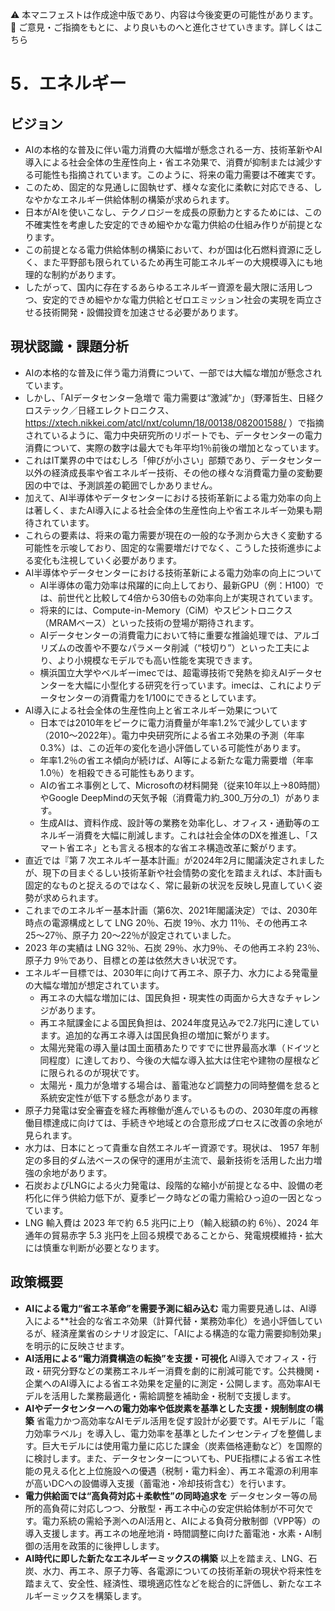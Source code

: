 ⚠️ 本マニフェストは作成途中版であり、内容は今後変更の可能性があります。
💬 ご意見・ご指摘をもとに、より良いものへと進化させていきます。詳しくはこちら

# 5．エネルギー

## ビジョン

*   AIの本格的な普及に伴い電力消費の大幅増が懸念される一方、技術革新やAI導入による社会全体の生産性向上・省エネ効果で、消費が抑制または減少する可能性も指摘されています。このように、将来の電力需要は不確実です。
*   このため、固定的な見通しに固執せず、様々な変化に柔軟に対応できる、しなやかなエネルギー供給体制の構築が求められます。
*   日本がAIを使いこなし、テクノロジーを成長の原動力とするためには、この不確実性を考慮した安定的できめ細やかな電力供給の仕組み作りが前提となります。
*   この前提となる電力供給体制の構築において、わが国は化石燃料資源に乏しく、また平野部も限られているため再生可能エネルギーの大規模導入にも地理的な制約があります。
*   したがって、国内に存在するあらゆるエネルギー資源を最大限に活用しつつ、安定的できめ細やかな電力供給とゼロエミッション社会の実現を両立させる技術開発・設備投資を加速させる必要があります。

## 現状認識・課題分析

*   AIの本格的な普及に伴う電力消費について、一部では大幅な増加が懸念されています。
*   しかし、「AIデータセンター急増で 電力需要は“激減”か」（野澤哲生、日経クロステック／日経エレクトロニクス、 https://xtech.nikkei.com/atcl/nxt/column/18/00138/082001588/ ）で指摘されているように、電力中央研究所のリポートでも、データセンターの電力消費について、実際の数字は最大でも年平均1％前後の増加となっています。
*   これはIT業界の中ではむしろ「伸びが小さい」部類であり、データセンター以外の経済成長率や省エネルギー技術、その他の様々な消費電力量の変動要因の中では、予測誤差の範囲でしかありません。
*   加えて、AI半導体やデータセンターにおける技術革新による電力効率の向上は著しく、またAI導入による社会全体の生産性向上や省エネルギー効果も期待されています。
*   これらの要素は、将来の電力需要が現在の一般的な予測から大きく変動する可能性を示唆しており、固定的な需要増だけでなく、こうした技術進歩による変化も注視していく必要があります。
*   AI半導体やデータセンターにおける技術革新による電力効率の向上について
    *   AI半導体の電力効率は飛躍的に向上しており、最新GPU（例：H100）では、前世代と比較して4倍から30倍もの効率向上が実現されています。
    *   将来的には、Compute-in-Memory（CiM）やスピントロニクス（MRAMベース）といった技術の登場が期待されます。
    *   AIデータセンターの消費電力において特に重要な推論処理では、アルゴリズムの改善や不要なパラメータ削減（“枝切り”）といった工夫により、より小規模なモデルでも高い性能を実現できます。
    *   横浜国立大学やベルギーimecでは、超電導技術で発熱を抑えAIデータセンターを大幅に小型化する研究を行っています。imecは、これによりデータセンターの消費電力を1/100にできるとしています。
*   AI導入による社会全体の生産性向上と省エネルギー効果について
    *   日本では2010年をピークに電力消費量が年率1.2%で減少しています（2010〜2022年）。電力中央研究所による省エネ効果の予測（年率0.3%）は、この近年の変化を過小評価している可能性があります。
    *   年率1.2％の省エネ傾向が続けば、AI等による新たな電力需要増（年率1.0％）を相殺できる可能性もあります。
    *   AIの省エネ事例として、Microsoftの材料開発（従来10年以上→80時間）やGoogle DeepMindの天気予報（消費電力約_300_万分の_1）があります。
    *   生成AIは、資料作成、設計等の業務を効率化し、オフィス・通勤等のエネルギー消費を大幅に削減します。これは社会全体のDXを推進し、「スマート省エネ」とも言える根本的な省エネ構造改革に繋がります。
*   直近では『第 7 次エネルギー基本計画』が2024年2月に閣議決定されましたが、現下の目まぐるしい技術革新や社会情勢の変化を踏まえれば、本計画も固定的なものと捉えるのではなく、常に最新の状況を反映し見直していく姿勢が求められます。
*   これまでのエネルギー基本計画（第6次、2021年閣議決定）では、2030年時点の電源構成として LNG 20％、石炭 19％、水力 11％、その他再エネ 25〜27％、原子力 20〜22％が設定されていました。
*   2023 年の実績は LNG 32％、石炭 29％、水力9％、その他再エネ約 23％、原子力 9％であり、目標との差は依然大きい状況です。
*   エネルギー目標では、2030年に向けて再エネ、原子力、水力による発電量の大幅な増加が想定されています。
    *   再エネの大幅な増加には、国民負担・現実性の両面から大きなチャレンジがあります。
    *   再エネ賦課金による国民負担は、2024年度見込みで2.7兆円に達しています。追加的な再エネ導入は国民負担の増加に繋がります。
    *   太陽光発電の導入量は国土面積あたりですでに世界最高水準（ドイツと同程度）に達しており、今後の大幅な導入拡大は住宅や建物の屋根などに限られるのが現状です。
    *   太陽光・風力が急増する場合は、蓄電池など調整力の同時整備を怠ると系統安定性が低下する懸念があります。
*   原子力発電は安全審査を経た再稼働が進んでいるものの、2030年度の再稼働目標達成に向けては、手続きや地域との合意形成プロセスに改善の余地が見られます。
*   水力は、日本にとって貴重な自然エネルギー資源です。現状は、 1957 年制定の多目的ダム法ベースの保守的運用が主流で、最新技術を活用した出力増強の余地があります。
*   石炭およびLNGによる火力発電は、段階的な縮小が前提となる中、設備の老朽化に伴う供給力低下が、夏季ピーク時などの電力需給ひっ迫の一因となっています。
*   LNG 輸入費は 2023 年で約 6.5 兆円に上り（輸入総額の約 6％）、2024 年通年の貿易赤字 5.3 兆円を上回る規模であることから、発電規模維持・拡大には慎重な判断が必要となります。

## 政策概要

*   **AIによる電力“省エネ革命”を需要予測に組み込む**
    電力需要見通しは、AI導入による**社会的な省エネ効果（計算代替・業務効率化）を過小評価しているが、経済産業省のシナリオ設定に、「AIによる構造的な電力需要抑制効果」を明示的に反映させます。
*   **AI活用による“電力消費構造の転換”を支援・可視化**
    AI導入でオフィス・行政・研究分野などの業務エネルギー消費を劇的に削減可能です。公共機関・企業へのAI導入による省エネ効果を定量的に測定・公開します。高効率AIモデルを活用した業務最適化・需給調整を補助金・税制で支援します。
*   **AIやデータセンターへの電力効率や低炭素を基準とした支援・規制制度の構築**
    省電力かつ高効率なAIモデル活用を促す設計が必要です。AIモデルに「電力効率ラベル」を導入し、電力効率を基準としたインセンティブを整備します。巨大モデルには使用電力量に応じた課金（炭素価格連動など）を国際的に検討します。また、データセンターについても、PUE指標による省エネ性能の見える化と上位施設への優遇（税制・電力料金）、再エネ電源の利用率が高いDCへの設備導入支援（蓄電池・冷却技術含む）を行います。
*   **電力供給面では“高負荷対応＋柔軟性”の同時追求を**
    データセンター等の局所的高負荷に対応しつつ、分散型・再エネ中心の安定供給体制が不可欠です。電力系統の需給予測へのAI活用と、AIによる負荷分散制御（VPP等）の導入支援します。再エネの地産地消・時間調整に向けた蓄電池・水素・AI制御の活用を政策的に後押しします。
*   **AI時代に即した新たなエネルギーミックスの構築**
    以上を踏まえ、LNG、石炭、水力、再エネ、原子力等、各電源についての技術革新の現状や将来性を踏まえて、安全性、経済性、環境適応性などを総合的に評価し、新たなエネルギーミックスを構築します。